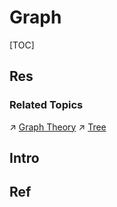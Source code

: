 # Graph

[TOC]



## Res
### Related Topics
↗ [Graph Theory](../../../../🧮%20Math%20&%20Theoretical%20Computer%20Science%20(TCS)/Graph%20Theory/Graph%20Theory.md)
↗ [Tree](../Tree/Tree.md)



## Intro


## Ref

